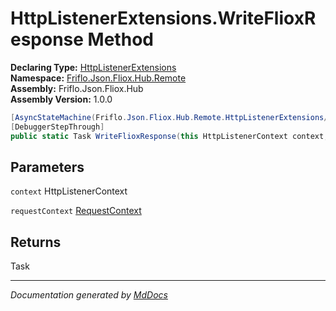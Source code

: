﻿<!--  
  <auto-generated>   
    The contents of this file were generated by a tool.  
    Changes to this file may be list if the file is regenerated  
  </auto-generated>   
-->

# HttpListenerExtensions.WriteFlioxResponse Method

**Declaring Type:** [HttpListenerExtensions](../index.md)  
**Namespace:** [Friflo.Json.Fliox.Hub.Remote](../../index.md)  
**Assembly:** Friflo.Json.Fliox.Hub  
**Assembly Version:** 1.0.0

```csharp
[AsyncStateMachine(Friflo.Json.Fliox.Hub.Remote.HttpListenerExtensions/<WriteFlioxResponse>d__1)]
[DebuggerStepThrough]
public static Task WriteFlioxResponse(this HttpListenerContext context, RequestContext requestContext);
```

## Parameters

`context`  HttpListenerContext

`requestContext`  [RequestContext](../../RequestContext/index.md)

## Returns

Task

___

*Documentation generated by [MdDocs](https://github.com/ap0llo/mddocs)*
